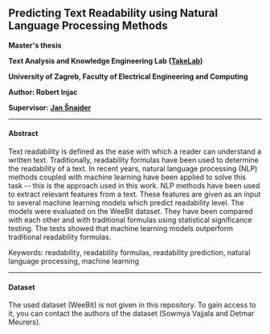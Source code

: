 ## Predicting Text Readability using Natural Language Processing Methods

__Master's thesis__

__Text Analysis and Knowledge Engineering Lab ([TakeLab](http://takelab.fer.hr/))__

__University of Zagreb, Faculty of Electrical Engineering and Computing__

__Author: Robert Injac__

__Supervisor: [Jan Šnajder](http://www.zemris.fer.hr/~jan/)__

---
#### Abstract

Text readability is defined as the ease with which a reader can understand a written text. Traditionally, readability formulas have been used to determine the readability of a text. In recent years, natural language processing (NLP) methods coupled with machine learning have been applied to solve this task -- this is the approach used in this work. NLP methods have been used to extract relevant features from a text. These features are given as an input to several machine learning models which predict readability level. The models were evaluated on the WeeBit dataset. They have been compared with each other and with traditional formulas using statistical significance testing. The tests showed that machine learning models outperform traditional readability formulas. 

Keywords: readability, readability formulas, readability prediction, natural language processing, machine learning

---
#### Dataset

The used dataset (WeeBit) is not given in this repository. To gain access to it, you can contact the authors of the dataset (Sowmya Vajjala and Detmar Meurers).